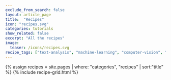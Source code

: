 ```yaml
---
exclude_from_search: false
layout: article_page
title:  "Recipes"
icon: "recipes.svg"
categories: tutorials
show_related: false
excerpt: "All the recipes"
image:
  teaser: /icons/recipes.svg
recipe_tags: ["text-analysis", "machine-learning", "computer-vision", "utilities"]
---
```


{% assign recipes = site.pages | where: "categories", "recipes" | sort:"title" %}
{% include recipe-grid.html %}

